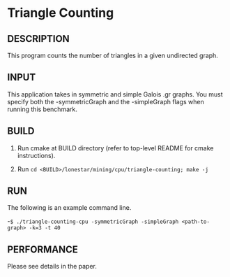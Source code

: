 Triangle Counting
================================================================================

DESCRIPTION 
--------------------------------------------------------------------------------

This program counts the number of triangles in a given undirected graph.

INPUT
--------------------------------------------------------------------------------

This application takes in symmetric and simple Galois .gr graphs.
You must specify both the -symmetricGraph and the -simpleGraph flags when
running this benchmark.

BUILD
--------------------------------------------------------------------------------

1. Run cmake at BUILD directory (refer to top-level README for cmake instructions).

2. Run `cd <BUILD>/lonestar/mining/cpu/triangle-counting; make -j`

RUN
--------------------------------------------------------------------------------

The following is an example command line.

-`$ ./triangle-counting-cpu -symmetricGraph -simpleGraph <path-to-graph> -k=3 -t 40`

PERFORMANCE
--------------------------------------------------------------------------------

Please see details in the paper.
